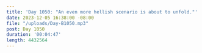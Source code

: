 ```yaml
---
title: 'Day 1050: "An even more hellish scenario is about to unfold."'
date: 2023-12-05 16:38:00 -08:00
file: "/uploads/Day-B1050.mp3"
post: Day 1050
duration: '00:04:47'
length: 4432564
---
```


